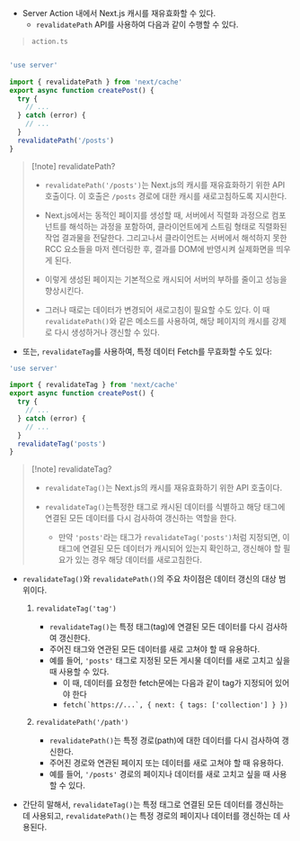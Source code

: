 
- Server Action 내에서 Next.js 캐시를 재유효화할 수 있다.
	- `revalidatePath` API를 사용하여 다음과 같이 수행할 수 있다.

> `action.ts`
```ts

'use server'
 
import { revalidatePath } from 'next/cache'
export async function createPost() {
  try {
    // ...
  } catch (error) {
    // ...
  }
  revalidatePath('/posts')
}

```
> [!note] revalidatePath?
> - `revalidatePath('/posts')`는 Next.js의 캐시를 재유효화하기 위한 API 호출이다. 이 호출은 `/posts` 경로에 대한 캐시를 새로고침하도록 지시한다.
>
>- Next.js에서는 동적인 페이지를 생성할 때, 서버에서 직렬화 과정으로 컴포넌트를 해석하는 과정을 포함하여, 클라이언트에게 스트림 형태로 직렬화된 작업 결과물을 전달한다. 그리고나서 클라이언트는 서버에서 해석하지 못한 RCC 요소들을 마저 렌더링한 후, 결과를 DOM에 반영시켜 실제화면을 띄우게 된다.
>  
>- 이렇게 생성된 페이지는 기본적으로 캐시되어 서버의 부하를 줄이고 성능을 향상시킨다.
>
>- 그러나 때로는 데이터가 변경되어 새로고침이 필요할 수도 있다. 이 때 `revalidatePath()`와 같은 메소드를 사용하여, 해당 페이지의 캐시를 강제로 다시 생성하거나 갱신할 수 있다.

- 또는, `revalidateTag`를 사용하여,  특정 데이터 Fetch를 무효화할 수도 있다:
```ts
'use server'
 
import { revalidateTag } from 'next/cache'
export async function createPost() {
  try {
    // ...
  } catch (error) {
    // ...
  }
  revalidateTag('posts')
}
```
> [!note] revalidateTag?
> - `revalidateTag()`는 Next.js의 캐시를 재유효화하기 위한 API 호출이다.
>
>- `revalidateTag()`는특정한 태그로 캐시된 데이터를 식별하고 해당 태그에 연결된 모든 데이터를 다시 검사하여 갱신하는 역할을 한다.
>	- 만약 `'posts'`라는 태그가 `revalidateTag('posts')`처럼 지정되면, 이 태그에 연결된 모든 데이터가 캐시되어 있는지 확인하고, 갱신해야 할 필요가 있는 경우 해당 데이터를 새로고침한다.

- `revalidateTag()`와 `revalidatePath()`의 주요 차이점은 데이터 갱신의 대상 범위이다.
	1. `revalidateTag('tag')`
	    - `revalidateTag()`는 특정 태그(tag)에 연결된 모든 데이터를 다시 검사하여 갱신한다.
	    - 주어진 태그와 연관된 모든 데이터를 새로 고쳐야 할 때 유용하다.
	    - 예를 들어, `'posts'` 태그로 지정된 모든 게시물 데이터를 새로 고치고 싶을 때 사용할 수 있다.
		    - 이 때, 데이터를 요청한 fetch문에는 다음과 같이 tag가 지정되어 있어야 한다
		    - ```fetch(`https://...`, { next: { tags: ['collection'] } })```
	
	2. `revalidatePath('/path')`
	    - `revalidatePath()`는 특정 경로(path)에 대한 데이터를 다시 검사하여 갱신한다.
	    - 주어진 경로와 연관된 페이지 또는 데이터를 새로 고쳐야 할 때 유용하다.
	    - 예를 들어, `'/posts'` 경로의 페이지나 데이터를 새로 고치고 싶을 때 사용할 수 있다.

- 간단히 말해서, `revalidateTag()`는 특정 태그로 연결된 모든 데이터를 갱신하는 데 사용되고, `revalidatePath()`는 특정 경로의 페이지나 데이터를 갱신하는 데 사용된다.